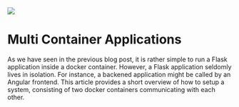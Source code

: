 <!--
date=2022-06-27
topic=Docker
-->
<img class='full' src='assets/posts/guides/006_multi_container_applications/thumbnail.png'>

# Multi Container Applications
As we have seen in the previous blog post, it is rather simple to run a Flask application inside a docker container. However, a Flask application seldomly lives in isolation. For instance, a backened application might be called by an Angular frontend. This article provides a short overview of how to setup a system, consisting of two docker containers communicating with each other.

